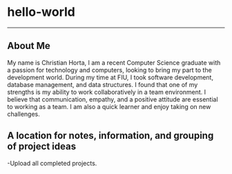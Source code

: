 # hello-world
---
## About Me

My name is Christian Horta, I am a recent Computer Science graduate with a passion for technology and computers, looking to bring my part to the development world. During my time at FIU, I took software development, database management, and data structures. I found that one of my strengths is my ability to work collaboratively in a team environment. I believe that communication, empathy, and a positive attitude are essential to working as a team. I am also a quick learner and enjoy taking on new challenges.

## A location for notes, information, and grouping of project ideas

-Upload all completed projects.
